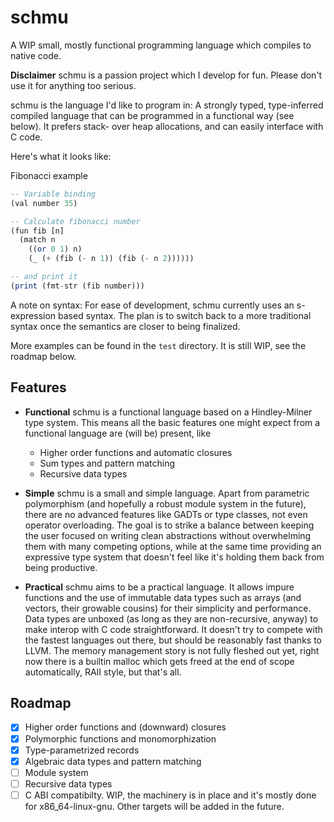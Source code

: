 # schmu
A WIP small, mostly functional programming language which compiles to native code.

**Disclaimer** schmu is a passion project which I develop for fun. Please don't use it for anything too serious.

schmu is the language I'd like to program in: A strongly typed, type-inferred compiled language that can be programmed in a functional way (see below). It prefers stack- over heap allocations, and can easily interface with C code.

Here's what it looks like:

Fibonacci example
``` haskell
-- Variable binding
(val number 35)

-- Calculate fibonacci number
(fun fib [n]
  (match n
    ((or 0 1) n)
    (_ (+ (fib (- n 1)) (fib (- n 2))))))

-- and print it
(print (fmt-str (fib number)))
```

A note on syntax:
For ease of development, schmu currently uses an s-expression based syntax.
The plan is to switch back to a more traditional syntax once the semantics are closer to being finalized.

<!-- ``` lua -->
<!-- external printi : int -> unit -->

<!-- -- Define a record type -->
<!-- type age = { years : int, months :int, days : int } -->

<!-- -- Through type inference, the generic type ('a -> 'b, 'a) -> 'b is inferred -->
<!-- function apply(f, x) -->
<!--   f(x) -->

<!-- -- We bind the variable a -->
<!-- a = 2 -->
<!-- -- and add a to some int -->
<!-- function add_a(x) -->
<!--   -- We capture a and return the sum -->
<!--   x + a -->

<!-- b = apply(add_a, 15) -- b is 17 -->

<!-- -- Create age record -->
<!-- start_age = { years = 0, months = 1, days = 2 } -->

<!-- -- Use an anonymous closure to add b to the passed age's days -->
<!-- -- and print the days -->
<!-- printi(apply(fn(age) { years = age.years, -->
<!--                              months = age.months, -->
<!--                              days = age.days + b }, -->
<!--              start_age).days) -- prints 19 -->
<!-- ``` -->

More examples can be found in the `test` directory. It is still WIP, see the roadmap below.

## Features
+ **Functional**
schmu is a functional language based on a Hindley-Milner type system.
This means all the basic features one might expect from a functional language are (will be) present, like 
    + Higher order functions and automatic closures
    + Sum types and pattern matching
    + Recursive data types

+ **Simple**
schmu is a small and simple language.
Apart from parametric polymorphism (and hopefully a robust module system in the future), there are no advanced features like GADTs or type classes, not even operator overloading.
The goal is to strike a balance between keeping the user focused on writing clean abstractions without overwhelming them with many competing options, while at the same time providing an expressive type system that doesn't feel like it's holding them back from being productive.


+ **Practical**
schmu aims to be a practical language.
It allows impure functions and the use of immutable data types such as arrays (and vectors, their growable cousins) for their simplicity and performance.
Data types are unboxed (as long as they are non-recursive, anyway) to make interop with C code straightforward. 
It doesn't try to compete with the fastest languages out there, but should be reasonably fast thanks to LLVM.
The memory management story is not fully fleshed out yet, right now there is a builtin malloc which gets freed at the end of scope automatically, RAII style, but that's all.

## Roadmap
+ [x] Higher order functions and (downward) closures
+ [x] Polymorphic functions and monomorphization
+ [x] Type-parametrized records
+ [x] Algebraic data types and pattern matching
+ [ ] Module system
+ [ ] Recursive data types
+ [ ] C ABI compatibilty. WIP, the machinery is in place and it's mostly done for x86_64-linux-gnu. Other targets will be added in the future.
